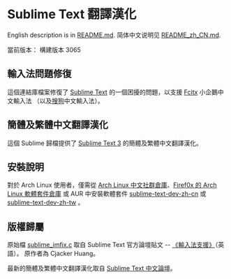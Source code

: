 Sublime Text 翻譯漢化
==================

English description is in [README.md][1].
简体中文说明见 [README_zh_CN.md][11].

當前版本： 構建版本 3065

輸入法問題修復
----------
這個連結庫檔案修復了 [Sublime Text][2] 的一個困擾的問題，以支援 [Fcitx][3] 小企鵝中文輸入法
（以及[搜狗][4]中文輸入法）。

簡體及繁體中文翻譯漢化
----------
這個 Sublime 歸檔提供了 [Sublime Text 3][5] 的簡體及繁體中文翻譯漢化。

安裝說明
----------
對於 Arch Linux 使用者，僅需從 [Arch Linux 中文社群倉庫][13]、[Firef0x 的 Arch Linux 軟體套件倉庫][7]
或 AUR 中安裝軟體套件 [sublime-text-dev-zh-cn][6] 或 [sublime-text-dev-zh-tw][12] 。


版權歸屬
----------
原始檔 [sublime_imfix.c][8] 取自 Sublime Text 官方論壇貼文 -- [《輸入法支援》][9]（英語）。
原作者為 Cjacker Huang。

最新的簡體及繁體中文翻譯漢化取自 [Sublime Text 中文論壇][10]。

[1]: https://github.com/Firef0x/SublimeText-i18n-zh/blob/master/README.md
[2]: http://www.sublimetext.com
[3]: http://fcitx-im.org
[4]: http://pinyin.sogou.com/linux/
[5]: http://www.sublimetext.com/3
[6]: https://aur.archlinux.org/packages/sublime-text-dev-zh-cn
[7]: http://firef0x.github.io/archrepo.html
[8]: https://github.com/Firef0x/SublimeText-i18n-zh/blob/master/src/fix/imfix/sublime_imfix.c
[9]: http://www.sublimetext.com/forum/viewtopic.php?f=3&t=7006&start=10#p41343
[10]: http://sublimetext.iaixue.com
[11]: https://github.com/Firef0x/SublimeText-i18n-zh/blob/master/README_zh_CN.md
[12]: https://aur.archlinux.org/packages/sublime-text-dev-zh-tw
[13]: https://wiki.archlinux.org/index.php/Unofficial_user_repositories#archlinuxcn


